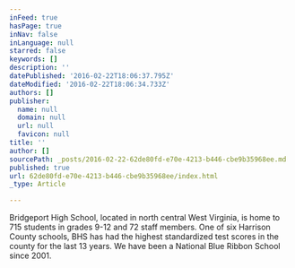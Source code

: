 ```yaml
---
inFeed: true
hasPage: true
inNav: false
inLanguage: null
starred: false
keywords: []
description: ''
datePublished: '2016-02-22T18:06:37.795Z'
dateModified: '2016-02-22T18:06:34.733Z'
authors: []
publisher:
  name: null
  domain: null
  url: null
  favicon: null
title: ''
author: []
sourcePath: _posts/2016-02-22-62de80fd-e70e-4213-b446-cbe9b35968ee.md
published: true
url: 62de80fd-e70e-4213-b446-cbe9b35968ee/index.html
_type: Article

---
```

Bridgeport High School, located in north central West Virginia, is home to 715 students in grades 9-12 and 72 staff members. One of six Harrison County schools, BHS has had the highest standardized test scores in the county for the last 13 years. We have been a National Blue Ribbon School since 2001\.